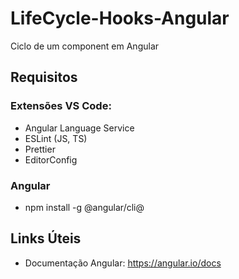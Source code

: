 # LifeCycle-Hooks-Angular
Ciclo de um component em Angular

## Requisitos
### Extensões VS Code:
- Angular Language Service
- ESLint (JS, TS)
- Prettier
- EditorConfig

### Angular
- npm install -g @angular/cli@

## Links Úteis
- Documentação Angular: https://angular.io/docs
  
